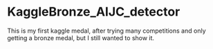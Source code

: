 # KaggleBronze_AIJC_detector
This is my first kaggle medal, after trying many competitions and only getting a bronze medal, but I still wanted to show it.

